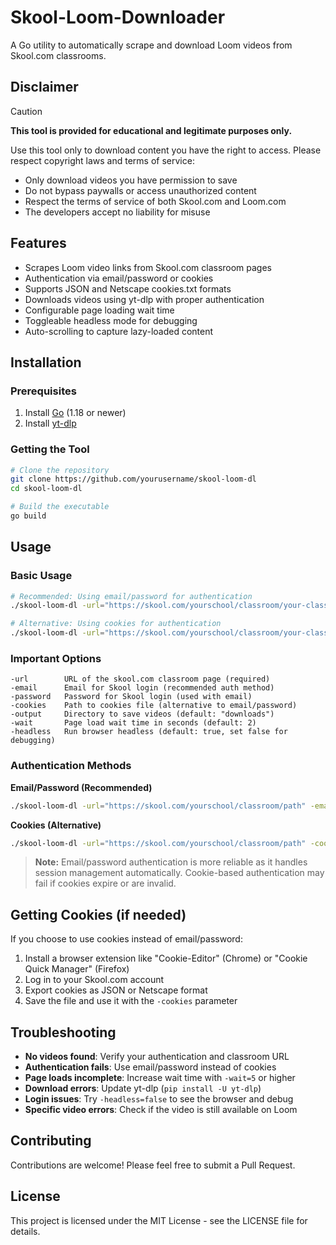 # Skool-Loom-Downloader

A Go utility to automatically scrape and download Loom videos from Skool.com classrooms.

## Disclaimer

> [!CAUTION]
> **This tool is provided for educational and legitimate purposes only.**

Use this tool only to download content you have the right to access. Please respect copyright laws and terms of service:
- Only download videos you have permission to save
- Do not bypass paywalls or access unauthorized content
- Respect the terms of service of both Skool.com and Loom.com
- The developers accept no liability for misuse

## Features

- Scrapes Loom video links from Skool.com classroom pages
- Authentication via email/password or cookies
- Supports JSON and Netscape cookies.txt formats
- Downloads videos using yt-dlp with proper authentication
- Configurable page loading wait time
- Toggleable headless mode for debugging
- Auto-scrolling to capture lazy-loaded content

## Installation

### Prerequisites

1. Install [Go](https://golang.org/doc/install) (1.18 or newer)
2. Install [yt-dlp](https://github.com/yt-dlp/yt-dlp#installation)

### Getting the Tool

```bash
# Clone the repository
git clone https://github.com/yourusername/skool-loom-dl
cd skool-loom-dl

# Build the executable
go build
```

## Usage

### Basic Usage

```bash
# Recommended: Using email/password for authentication
./skool-loom-dl -url="https://skool.com/yourschool/classroom/your-classroom" -email="your@email.com" -password="yourpassword"

# Alternative: Using cookies for authentication
./skool-loom-dl -url="https://skool.com/yourschool/classroom/your-classroom" -cookies="cookies.json"
```

### Important Options

```
-url        URL of the skool.com classroom page (required)
-email      Email for Skool login (recommended auth method)
-password   Password for Skool login (used with email)
-cookies    Path to cookies file (alternative to email/password)
-output     Directory to save videos (default: "downloads")
-wait       Page load wait time in seconds (default: 2)
-headless   Run browser headless (default: true, set false for debugging)
```

### Authentication Methods

**Email/Password (Recommended)**
```bash
./skool-loom-dl -url="https://skool.com/yourschool/classroom/path" -email="your@email.com" -password="yourpassword"
```

**Cookies (Alternative)**
```bash
./skool-loom-dl -url="https://skool.com/yourschool/classroom/path" -cookies="cookies.json"
```

> **Note:** Email/password authentication is more reliable as it handles session management automatically. Cookie-based authentication may fail if cookies expire or are invalid.

## Getting Cookies (if needed)

If you choose to use cookies instead of email/password:

1. Install a browser extension like "Cookie-Editor" (Chrome) or "Cookie Quick Manager" (Firefox)
2. Log in to your Skool.com account
3. Export cookies as JSON or Netscape format
4. Save the file and use it with the `-cookies` parameter

## Troubleshooting

- **No videos found**: Verify your authentication and classroom URL
- **Authentication fails**: Use email/password instead of cookies
- **Page loads incomplete**: Increase wait time with `-wait=5` or higher
- **Download errors**: Update yt-dlp (`pip install -U yt-dlp`)
- **Login issues**: Try `-headless=false` to see the browser and debug
- **Specific video errors**: Check if the video is still available on Loom

## Contributing

Contributions are welcome! Please feel free to submit a Pull Request.

## License

This project is licensed under the MIT License - see the LICENSE file for details.